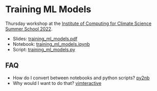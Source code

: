 # Training ML Models

Thursday workshop at the [Institute of Computing for Climate Science Summer School 2022](https://cambridge-iccs.github.io/summerschool.html).

- Slides: [training_ml_models.pdf](training_ml_models.pdf)
- Notebook: [training_ml_models.ipynb](training_ml_models.ipynb)
- Script: [training_ml_models.py](training_ml_models.py)

## FAQ
- How do I convert between notebooks and python scripts? [py2nb](https://github.com/williamjameshandley/py2nb)
- Why would I want to do that? [vimteractive](https://github.com/williamjameshandley/vimteractive)
